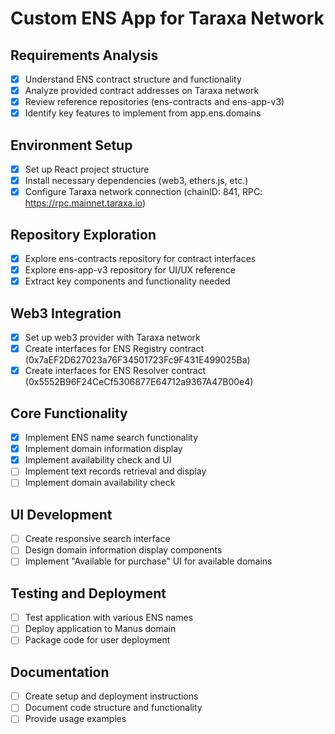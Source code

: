 # Custom ENS App for Taraxa Network

## Requirements Analysis
- [x] Understand ENS contract structure and functionality
- [x] Analyze provided contract addresses on Taraxa network
- [x] Review reference repositories (ens-contracts and ens-app-v3)
- [x] Identify key features to implement from app.ens.domains

## Environment Setup
- [x] Set up React project structure
- [x] Install necessary dependencies (web3, ethers.js, etc.)
- [x] Configure Taraxa network connection (chainID: 841, RPC: https://rpc.mainnet.taraxa.io)

## Repository Exploration
- [x] Explore ens-contracts repository for contract interfaces
- [x] Explore ens-app-v3 repository for UI/UX reference
- [x] Extract key components and functionality needed

## Web3 Integration
- [x] Set up web3 provider with Taraxa network
- [x] Create interfaces for ENS Registry contract (0x7aEF2D627023a76F34501723Fc9F431E499025Ba)
- [x] Create interfaces for ENS Resolver contract (0x5552B96F24CeCf5306877E64712a9367A47B00e4)

## Core Functionality
- [x] Implement ENS name search functionality
- [x] Implement domain information display
- [x] Implement availability check and UI
- [ ] Implement text records retrieval and display
- [ ] Implement domain availability check

## UI Development
- [ ] Create responsive search interface
- [ ] Design domain information display components
- [ ] Implement "Available for purchase" UI for available domains

## Testing and Deployment
- [ ] Test application with various ENS names
- [ ] Deploy application to Manus domain
- [ ] Package code for user deployment

## Documentation
- [ ] Create setup and deployment instructions
- [ ] Document code structure and functionality
- [ ] Provide usage examples
